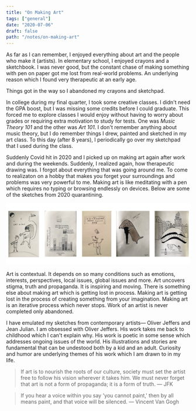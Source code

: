```yaml
---
title: "On Making Art"
tags: ["general"]
date: "2020-07-06"
draft: false
path: "/notes/on-making-art"
---
```

As far as I can remember, I enjoyed everything about art and the people who make it (artists). In elementary school, I enjoyed crayons and a sketchbook. I was never good, but the constant chase of making something with pen on paper got me lost from real-world problems. An underlying reason which I found very therapeutic at an early age.

Things got in the way so I abandoned my crayons and sketchpad.

In college during my final quarter, I took some creative classes. I didn't need the GPA boost, but I was missing some credits before I could graduate. This forced me to explore classes I would enjoy without having to worry about grades or requiring extra motivation to study for tests. One was _Music Theory 101_ and the other was _Art 101_. I don't remember anything about music theory, but I do remember things I drew, painted and sketched in my art class. To this day (after 8 years), I periodically go over my sketchpad that I used during the class.

Suddenly Covid hit in 2020 and I picked up on making art again after work and during the weekends. Suddenly, I realized again, how therapeutic drawing was. I forgot about everything that was going around me. To come to realizaton on a hobby that makes you forget your surroundings and problems was very powerful to me. Making art is like meditating with a pen which requires no typing or browsing endlessly on devices. Below are some of the sketches from 2020 quarantining.

<img src="../../images/art.png" alt="artwork"/>

Art is contextual. It depends on so many conditions such as emotions, interests, perspectives, local issues, global issues and more. Art uncovers stigma, truth and propaganda. It is inspiring and moving. There is something else about making art which is getting lost in process. Making art is getting lost in the process of creating something from your imagination. Making art is an iterative process which never stops. Work of an artist is never completed only abandoned.

I have emulated my sketches from contemporary artists— Oliver Jeffers and Jean Julian. I am obsessed with Oliver Jeffers. His work takes me back to childhood which I can't explain why. His work is poetic in some sense which addresses ongoing issues of the world. His illustrations and stories are fundamental that can be undestood both by a kid and an adult. Curiosity and humor are underlying themes of his work which I am drawn to in my life.

> If art is to nourish the roots of our culture, society must set the artist free to follow his vision wherever it takes him. We must never forget that art is not a form of propaganda; it is a form of truth. — JFK

> If you hear a voice within you say 'you cannot paint,' then by all means paint, and that voice will be silenced. — Vincent Van Gogh
